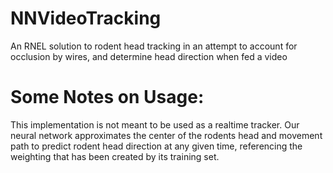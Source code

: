# NNVideoTracking

An RNEL solution to rodent head tracking in an attempt to account for occlusion by wires, and determine head direction when fed a video

# Some Notes on Usage:

This implementation is not meant to be used as a realtime tracker. Our neural network approximates the center of the rodents head and movement path to predict rodent head direction at any given time, referencing the weighting that has been created by its training set.